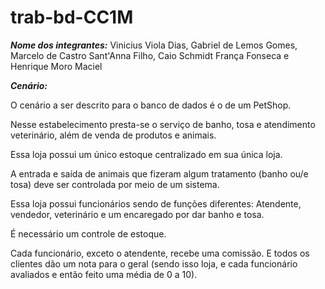 # trab-bd-CC1M

***Nome dos integrantes:***
Vinicius Viola Dias,
Gabriel de Lemos Gomes,
Marcelo de Castro Sant'Anna Filho,
Caio Schmidt França Fonseca
e Henrique Moro Maciel

***Cenário:***

O cenário a ser descrito para o banco de dados é o de um PetShop.

Nesse estabelecimento presta-se o serviço de banho, tosa e atendimento 
veterinário, além de venda de produtos e animais.

Essa loja possui um único estoque centralizado em sua única loja.

A entrada e saída de animais que fizeram algum tratamento (banho ou/e tosa) deve ser 
controlada por meio de um sistema.

Essa loja possui funcionários sendo de funções diferentes: Atendente,
vendedor, veterinário e um encaregado por dar banho e tosa.

É necessário um controle de estoque.

Cada funcionário, exceto o atendente, recebe uma comissão. 
E todos os clientes dão um nota para o geral (sendo isso loja, e cada funcionário avaliados e então feito uma média de 0 a 10).
